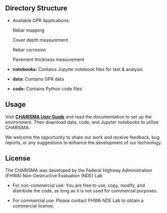 
## Directory Structure

- Available GPR Applications:

	Rebar mapping

	Cover depth measurement

	Rebar corrosion

	Pavement thickness measurement


- **notebooks:** Contains Jupyter notebook files for test & analysis

- **data:** Contains GPR data
  
- **code:** Contains Python code files


## Usage

Visit [**CHARISMA User Guide**](https://tfhrcfastndelab.github.io/CHARISMA/) and read the documentation to set up the environment. Then download data, code, and Jupyter notebooks to utilize CHARISMA.

We welcome the opportunity to share our work and receive feedback, bug reports, or any suggestions to enhance the development of our technology.


## License

The CHARISMA was developed by the Federal Highway Administration (FHWA) Non-Destructive Evaluation (NDE) Lab.

- For non-commercial use: You are free to use, copy, modify, and distribute the code, as long as it is not used for commercial purposes.

- For commercial use: Please contact FHWA NDE Lab to obtain a commercial license.
